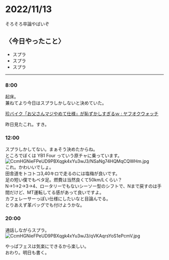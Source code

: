 2022/11/13
============

そろそろ卒論やばいぞ

## 〈今日やったこと〉  
* スプラ
* スプラ
* スプラ

---

### 8:00 
起床。  
兼ねてより今日はスプラしかしないと決めていた。  

[珍バイク「お父さんマジやめて仕様」が恥ずかしすぎるｗ : ヤフオクウォッチ](http://yahooauctionwatch.livedoor.biz/archives/52055888.html)  

昨日見たこれ。すき。  

### 12:00 
スプラしかしてない。まぁそう決めたからね。  
ところでぼくは YB1 Four っていう原チャに乗っています。  
![CcmHGNieFPeUD9PBXqgk4xYu3wJ3/NSaNg74HQMqCQWHm.jpg](https://firebasestorage.googleapis.com:443/v0/b/type-c1c71.appspot.com/o/CcmHGNieFPeUD9PBXqgk4xYu3wJ3%2FNSaNg74HQMqCQWHm.jpg?alt=media&token=fff22ec0-0f76-4f0f-be8d-88cc60e6cfc8)  
これ。かわいいでしょ。  
田舎道をトコトコ3,40キロで走るのには塩梅が良いです。  
足の短い僕でもベタ足。燃費は当然良くて50km/Lくらい？  
N→1→2→3→4、ロータリーでもないシーソー型のシフトで、Nまで戻すのは手間だけど、MT運転してる感があって良いですよ。  
カフェレーサーっぽい仕様にしたいなと目論んでる。  
とりあえず革バッグでも付けようかな。  

### 20:00 
通話しながらスプラ。  
![CcmHGNieFPeUD9PBXqgk4xYu3wJ3/qVKAqrsYoS1ePcmV.jpg](https://firebasestorage.googleapis.com:443/v0/b/type-c1c71.appspot.com/o/CcmHGNieFPeUD9PBXqgk4xYu3wJ3%2FqVKAqrsYoS1ePcmV.jpg?alt=media&token=b0664f63-0390-4233-acd4-a2d2b5874782)

やっぱフェスは気楽にできるから楽しい。  
おわり。明日も書く。



